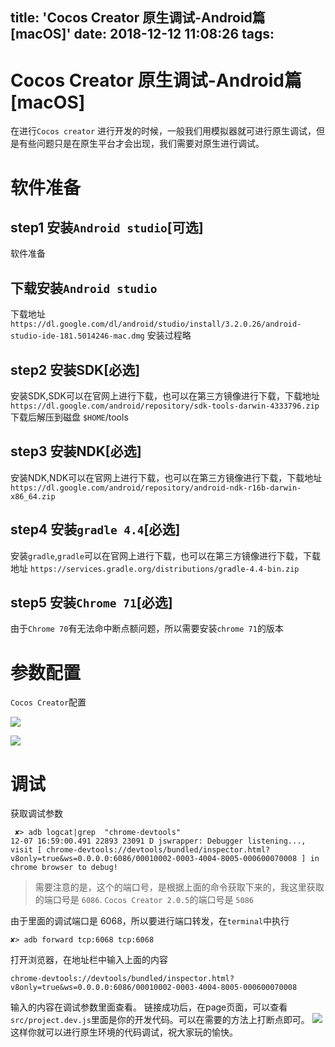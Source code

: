 title: 'Cocos Creator 原生调试-Android篇[macOS]'
date: 2018-12-12 11:08:26
tags:
---
Cocos Creator 原生调试-Android篇[macOS]
===

在进行`Cocos creator` 进行开发的时候，一般我们用模拟器就可进行原生调试，但是有些问题只是在原生平台才会出现，我们需要对原生进行调试。

# 软件准备

## step1 安装`Android studio`[可选]
软件准备  
## 下载安装`Android studio`
下载地址
`https://dl.google.com/dl/android/studio/install/3.2.0.26/android-studio-ide-181.5014246-mac.dmg`
安装过程略

## step2 安装SDK[必选]
安装SDK,SDK可以在官网上进行下载，也可以在第三方镜像进行下载，下载地址
`https://dl.google.com/android/repository/sdk-tools-darwin-4333796.zip`
下载后解压到磁盘 `$HOME`/tools

## step3 安装NDK[必选]  
安装NDK,NDK可以在官网上进行下载，也可以在第三方镜像进行下载，下载地址
`https://dl.google.com/android/repository/android-ndk-r16b-darwin-x86_64.zip`

## step4 安装`gradle 4.4`[必选]
安装`gradle`,`gradle`可以在官网上进行下载，也可以在第三方镜像进行下载，下载地址
`https://services.gradle.org/distributions/gradle-4.4-bin.zip`

## step5 安装`Chrome 71`[必选] 
由于`Chrome 70`有无法命中断点额问题，所以需要安装`chrome 71`的版本


# 参数配置

`Cocos Creator`配置

![](http://tp.linqmind.com/2018-12-07-095155.png)


![](http://tp.linqmind.com/2018-12-07-095244.png)


# 调试  
获取调试参数
```
 ✘> adb logcat|grep  "chrome-devtools"
12-07 16:59:00.491 22893 23091 D jswrapper: Debugger listening..., visit [ chrome-devtools://devtools/bundled/inspector.html?v8only=true&ws=0.0.0.0:6086/00010002-0003-4004-8005-000600070008 ] in chrome browser to debug!
```
>需要注意的是，这个的端口号，是根据上面的命令获取下来的，我这里获取的端口号是 `6086`. `Cocos Creator 2.0.5`的端口号是 `5086`

由于里面的调试端口是 6068，所以要进行端口转发，在`terminal`中执行
```
✘> adb forward tcp:6068 tcp:6068
```
打开浏览器，在地址栏中输入上面的内容
```
chrome-devtools://devtools/bundled/inspector.html?v8only=true&ws=0.0.0.0:6086/00010002-0003-4004-8005-000600070008
```
输入的内容在调试参数里面查看。
链接成功后，在page页面，可以查看 `src/project.dev.js`里面是你的开发代码。可以在需要的方法上打断点即可。
![](http://tp.linqmind.com/2018-12-07-094152.png)
这样你就可以进行原生环境的代码调试，祝大家玩的愉快。